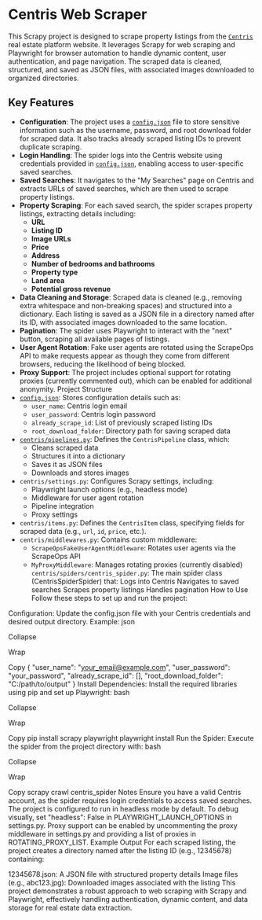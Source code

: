 # Centris Web Scraper
This Scrapy project is designed to scrape property listings from the [`Centris`](https://www.centris.ca/) real estate platform website. It leverages Scrapy for web scraping and Playwright for browser automation to handle dynamic content, user authentication, and page navigation. The scraped data is cleaned, structured, and saved as JSON files, with associated images downloaded to organized directories.

## Key Features
- **Configuration**:
The project uses a [`config.json`](config.json) file to store sensitive information such as the username, password, and root download folder for scraped data. It also tracks already scraped listing IDs to prevent duplicate scraping.
- **Login Handling**:
The spider logs into the Centris website using credentials provided in [`config.json`](config.json), enabling access to user-specific saved searches.
- **Saved Searches**:
It navigates to the "My Searches" page on Centris and extracts URLs of saved searches, which are then used to scrape property listings.
- **Property Scraping**:
For each saved search, the spider scrapes property listings, extracting details including:
  - **URL**
  - **Listing ID**
  - **Image URLs**
  - **Price**
  - **Address**
  - **Number of bedrooms and bathrooms**
  - **Property type**
  - **Land area**
  - **Potential gross revenue**
- **Data Cleaning and Storage**:
Scraped data is cleaned (e.g., removing extra whitespace and non-breaking spaces) and structured into a dictionary. Each listing is saved as a JSON file in a directory named after its ID, with associated images downloaded to the same location.
- **Pagination**:
The spider uses Playwright to interact with the "next" button, scraping all available pages of listings.
- **User Agent Rotation**:
Fake user agents are rotated using the ScrapeOps API to make requests appear as though they come from different browsers, reducing the likelihood of being blocked.
- **Proxy Support**:
The project includes optional support for rotating proxies (currently commented out), which can be enabled for additional anonymity.
Project Structure
- [`config.json`](config.json):
Stores configuration details such as:
  - `user_name`: Centris login email
  - `user_password`: Centris login password
  - `already_scrape_id`: List of previously scraped listing IDs
  - `root_download_folder`: Directory path for saving scraped data
- [`centris/pipelines.py`](centris/pipelines.py):
Defines the `CentrisPipeline` class, which:
  - Cleans scraped data
  - Structures it into a dictionary
  - Saves it as JSON files
  - Downloads and stores images
- `centris/settings.py`:
Configures Scrapy settings, including:
  - Playwright launch options (e.g., headless mode)
  - Middleware for user agent rotation
  - Pipeline integration
  - Proxy settings
- `centris/items.py`:
Defines the `CentrisItem` class, specifying fields for scraped data (e.g., `url`, `id`, `price`, etc.).
- `centris/middlewares.py`:
Contains custom middleware:
  - `ScrapeOpsFakeUserAgentMiddleware`: Rotates user agents via the ScrapeOps API
  - `MyProxyMiddleware`: Manages rotating proxies (currently disabled)
`centris/spiders/centris_spider.py`:
The main spider class (CentrisSpiderSpider) that:
Logs into Centris
Navigates to saved searches
Scrapes property listings
Handles pagination
How to Use
Follow these steps to set up and run the project:

Configuration:
Update the config.json file with your Centris credentials and desired output directory. Example:
json

Collapse

Wrap

Copy
{
    "user_name": "your_email@example.com",
    "user_password": "your_password",
    "already_scrape_id": [],
    "root_download_folder": "C:/path/to/output"
}
Install Dependencies:
Install the required libraries using pip and set up Playwright:
bash

Collapse

Wrap

Copy
pip install scrapy playwright
playwright install
Run the Spider:
Execute the spider from the project directory with:
bash

Collapse

Wrap

Copy
scrapy crawl centris_spider
Notes
Ensure you have a valid Centris account, as the spider requires login credentials to access saved searches.
The project is configured to run in headless mode by default. To debug visually, set "headless": False in PLAYWRIGHT_LAUNCH_OPTIONS in settings.py.
Proxy support can be enabled by uncommenting the proxy middleware in settings.py and providing a list of proxies in ROTATING_PROXY_LIST.
Example Output
For each scraped listing, the project creates a directory named after the listing ID (e.g., 12345678) containing:

12345678.json: A JSON file with structured property details
Image files (e.g., abc123.jpg): Downloaded images associated with the listing
This project demonstrates a robust approach to web scraping with Scrapy and Playwright, effectively handling authentication, dynamic content, and data storage for real estate data extraction.
